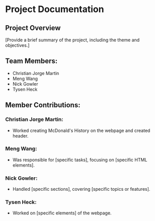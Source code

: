 # Project Documentation

## Project Overview

[Provide a brief summary of the project, including the theme and objectives.]

## Team Members:

-   Christian Jorge Martin
-   Meng Wang
-   Nick Gowler
-   Tysen Heck

## Member Contributions:

### Christian Jorge Martin:

-   Worked creating McDonald's History on the webpage and created header.

### Meng Wang:

-   Was responsible for [specific tasks], focusing on [specific HTML elements].

### Nick Gowler:

-   Handled [specific sections], covering [specific topics or features].

### Tysen Heck:

-   Worked on [specific elements] of the webpage.